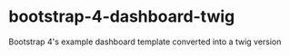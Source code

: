 # bootstrap-4-dashboard-twig
Bootstrap 4's example dashboard template converted into a twig version
